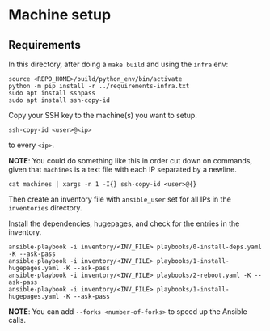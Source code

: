 # Machine setup

## Requirements

In this directory, after doing a ``make build`` and using the ``infra`` env:

```
source <REPO_HOME>/build/python_env/bin/activate
python -m pip install -r ../requirements-infra.txt
sudo apt install sshpass
sudo apt install ssh-copy-id
```

Copy your SSH key to the machine(s) you want to setup.

```
ssh-copy-id <user>@<ip>
```

to every ``<ip>``.

**NOTE**: You could do something like this in order cut down on commands,
given that ``machines`` is a text file with each IP separated by a newline.

```
cat machines | xargs -n 1 -I{} ssh-copy-id <user>@{}
```

Then create an inventory file with ``ansible_user`` set for all IPs in the
``inventories`` directory.

Install the dependencies, hugepages, and check for the entries in the
inventory.

```
ansible-playbook -i inventory/<INV_FILE> playbooks/0-install-deps.yaml -K --ask-pass
ansible-playbook -i inventory/<INV_FILE> playbooks/1-install-hugepages.yaml -K --ask-pass
ansible-playbook -i inventory/<INV_FILE> playbooks/2-reboot.yaml -K --ask-pass
ansible-playbook -i inventory/<INV_FILE> playbooks/1-install-hugepages.yaml -K --ask-pass
```

**NOTE**: You can add ``--forks <number-of-forks>`` to speed up the Ansible
calls.
